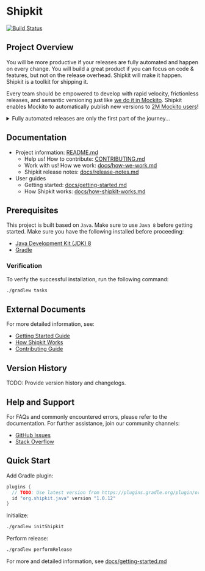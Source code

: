 
# Shipkit

[![Build Status](https://travis-ci.org/mockito/shipkit.svg?branch=master)](https://travis-ci.org/mockito/shipkit)

## Project Overview

You will be more productive if your releases are fully automated and happen on every change. You will build a great product if you can focus on code & features, but not on the release overhead. Shipkit will make it happen. Shipkit is a toolkit for shipping it.

Every team should be empowered to develop with rapid velocity, frictionless releases, and semantic versioning just like [we do it in Mockito](https://github.com/mockito/mockito/wiki/Continuous-Delivery-Overview). Shipkit enables Mockito to automatically publish new versions to [2M Mockito users](https://github.com/mockito/mockito/wiki/Mockito-Popularity-and-User-Base)!

<details>
  <summary>Fully automated releases are only the first part of the journey...</summary>

  Imagine the world where you call pull in a new version of some Open Source library and not worry if it breaks compatibility.
  Imagine that you can submit a pull request to some project, have it reviewed timely, and have the new version with your fix available to you in minutes after your PR is merged.
  Imagine that for any dependency you consider upgrading, you can view its neatly and consistently maintained release notes.
  Imagine that you can set up practical Continuous Delivery automation in your project in minutes, by using a well behaving and documented Gradle plugin.
  Imagine that you can focus on code and features while the release management, versioning, publishing, and automation is taken care of.

  Welcome to the world we are building. With your help, it will become a reality!
</details>

## Documentation

- Project information: [README.md](README.md)
    - Help us! How to contribute: [CONTRIBUTING.md](CONTRIBUTING.md)
    - Work with us! How we work: [docs/how-we-work.md](docs/how-we-work.md)
    - Shipkit release notes: [docs/release-notes.md](docs/release-notes.md)
- User guides
    - Getting started: [docs/getting-started.md](docs/getting-started.md)
    - How Shipkit works: [docs/how-shipkit-works.md](docs/how-shipkit-works.md)

## Prerequisites

This project is built based on `Java`. Make sure to use `Java 8` before getting started. Make sure you have the following installed before proceeding:

- [Java Development Kit (JDK) 8](https://www.oracle.com/java/technologies/javase-jdk8-downloads.html)
- [Gradle](https://gradle.org/install/)


### Verification

To verify the successful installation, run the following command:

```bash
./gradlew tasks
```


## External Documents

For more detailed information, see:

- [Getting Started Guide](docs/getting-started.md)
- [How Shipkit Works](docs/how-shipkit-works.md)
- [Contributing Guide](CONTRIBUTING.md)

## Version History

TODO: Provide version history and changelogs.

## Help and Support

For FAQs and commonly encountered errors, please refer to the documentation. For further assistance, join our community channels:

- [GitHub Issues](https://github.com/mockito/shipkit/issues)
- [Stack Overflow](https://stackoverflow.com/questions/tagged/shipkit)

## Quick Start

Add Gradle plugin:

```groovy
plugins {
  // TODO: Use latest version from https://plugins.gradle.org/plugin/org.shipkit.java
  id "org.shipkit.java" version "1.0.12"
}
```

Initialize:

```bash
./gradlew initShipkit
```

Perform release:

```bash
./gradlew performRelease
```

For more and detailed information, see [docs/getting-started.md](docs/getting-started.md)
